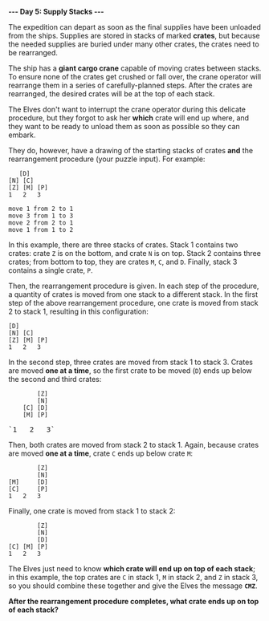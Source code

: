 **--- Day 5: Supply Stacks ---**

The expedition can depart as soon as the final supplies have been unloaded from the ships. Supplies are stored in stacks of marked **crates**, but because the needed supplies are buried under many other crates, the crates need to be rearranged.

The ship has a **giant cargo crane** capable of moving crates between stacks. To ensure none of the crates get crushed or fall over, the crane operator will rearrange them in a series of carefully-planned steps. After the crates are rearranged, the desired crates will be at the top of each stack.

The Elves don't want to interrupt the crane operator during this delicate procedure, but they forgot to ask her **which** crate will end up where, and they want to be ready to unload them as soon as possible so they can embark.

They do, however, have a drawing of the starting stacks of crates **and** the rearrangement procedure (your puzzle input). For example:

`    [D]    ` <br>
`[N] [C]    ` <br>
`[Z] [M] [P]` <br>
` 1   2   3 ` <br>

`move 1 from 2 to 1` <br>
`move 3 from 1 to 3` <br>
`move 2 from 2 to 1` <br>
`move 1 from 1 to 2`

In this example, there are three stacks of crates. Stack 1 contains two crates: crate `Z` is on the bottom, and crate `N` is on top. Stack 2 contains three crates; from bottom to top, they are crates `M`, `C`, and `D`. Finally, stack 3 contains a single crate, `P`.

Then, the rearrangement procedure is given. In each step of the procedure, a quantity of crates is moved from one stack to a different stack. In the first step of the above rearrangement procedure, one crate is moved from stack 2 to stack 1, resulting in this configuration:

`[D]`         <br>
`[N] [C]  `   <br>
`[Z] [M] [P]` <br>
` 1   2   3 `

In the second step, three crates are moved from stack 1 to stack 3. Crates are moved **one at a time**, so the first crate to be moved (`D`) ends up below the second and third crates:

`        [Z]` <br>
`        [N]` <br>
`    [C] [D]` <br>
`    [M] [P]` <br>
<pre>`1   2   3`</pre>

Then, both crates are moved from stack 2 to stack 1. Again, because crates are moved **one at a time**, crate `C` ends up below crate `M`:

`        [Z]` <br>
`        [N]` <br>
`[M]     [D]` <br>
`[C]     [P]` <br>
` 1   2   3 `

Finally, one crate is moved from stack 1 to stack 2:

`        [Z]` <br>
`        [N]` <br>
`        [D]` <br>
`[C] [M] [P]` <br>
` 1   2   3 `

The Elves just need to know **which crate will end up on top of each stack**; in this example, the top crates are `C` in stack 1, `M` in stack 2, and `Z` in stack 3, so you should combine these together and give the Elves the message **`CMZ`**.

**After the rearrangement procedure completes, what crate ends up on top of each stack?**